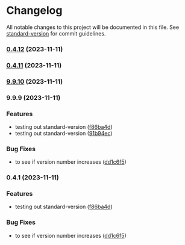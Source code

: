# Changelog

All notable changes to this project will be documented in this file. See [standard-version](https://github.com/conventional-changelog/standard-version) for commit guidelines.

### [0.4.12](https://github.com/Erik-Eki/Kire-Web/compare/v0.4.11...v0.4.12) (2023-11-11)

### [0.4.11](https://github.com/Erik-Eki/Kire-Web/compare/v9.9.10...v0.4.11) (2023-11-11)

### [9.9.10](https://github.com/Erik-Eki/Kire-Web/compare/v9.9.9...v9.9.10) (2023-11-11)

### 9.9.9 (2023-11-11)


### Features

* testing out standard-version ([f86ba4d](https://github.com/Erik-Eki/Kire-Web/commit/f86ba4d95beaeaddedf93cdbe4d44f8f26f327df))
* testing out standard-version ([91b94ec](https://github.com/Erik-Eki/Kire-Web/commit/91b94ec15c6adda9d871d520df79e9bbba5ff864))


### Bug Fixes

* to see if version number increases ([dd1c6f5](https://github.com/Erik-Eki/Kire-Web/commit/dd1c6f59faba9b20c90032b410ab1356c7bdb6ae))

### 0.4.1 (2023-11-11)


### Features

* testing out standard-version ([f86ba4d](https://github.com/Erik-Eki/Kire-Web/commit/f86ba4d95beaeaddedf93cdbe4d44f8f26f327df))


### Bug Fixes

* to see if version number increases ([dd1c6f5](https://github.com/Erik-Eki/Kire-Web/commit/dd1c6f59faba9b20c90032b410ab1356c7bdb6ae))
